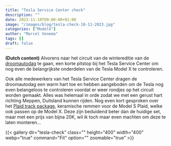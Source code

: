 ```yaml
---
title: "Tesla Service Center check"
description: ""
date: 2023-11-10T09:00:00+01:00
image: "/images/blog/tesla-check-10-11-2023.jpg"
categories: ["ModelX"]
author: "Marcel Venema" 
tags: []
draft: false
---
```


**(Dutch content)** Alvorens naar het circuit van de wintereditie van de [droomautodag](https://droomautodag.nl) te gaan, een korte pitstop bij het Tesla Service Center om nog even de belangrijkste onderdelen van de Tesla Model X te controleren.  

<!--more-->

Ook alle medewerkers van het Tesla Service Center dragen de droomautodag een warm hart toe en hebben aangeboden om de Tesla nog even belangeloos te controleren voordat er weer rondjes op het circuit worden gemaakt. Alles was helemaal in orde zodat we met een gerust hart richting Meppen, Duitsland kunnen rijden. 
Nog even kort gesproken over het [Plaid track package](https://shop.tesla.com/nl_be/product/model-s-plaid-track-package?sku=1938526-00-A), keramische remmen voor de Model S Plaid, welke ook passen op de Model X. Deze zijn beduidend beter dan de huidige set, maar met een prijs van bijna 20K, wil ik toch maar even machten om deze te laten monteren...  

{{< gallery dir="tesla-check" class="" height="400" width="400" webp="true" command="Fit" option="" zoomable="true" >}}

&nbsp;
